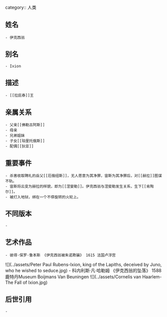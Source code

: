 category:: 人类
## 姓名
	- 伊克西翁
## 别名
	- Ixion
## 描述
	- [[拉庇泰]]王
## 亲属关系
	- 父亲[[佛勒古阿斯]]
	- 母亲
	- 兄弟姐妹
	- 子女[[珀里托俄斯]]
	- 配偶[[狄亚]]
## 重要事件
	- 杀害收取聘礼的岳父[[厄俄纽斯]]，无人愿意为其净罪，宙斯为其净罪后，对[[赫拉]]图谋不轨。
	- 宙斯将云变为赫拉的样貌，即为[[涅婓勒]]。伊克西翁与涅斐勒发生关系，生下[[肯陶尔]]。
	- 被打入地狱，绑在一个不停旋转的火轮上。
## 不同版本
	-
## 艺术作品
	- 彼得·保罗·鲁本斯 《伊克西翁被朱诺欺骗》 1615 法国卢浮宫
 ![](../assets/Peter Paul Rubens-Ixion, king of the Lapiths, deceived by Juno, who he wished to seduce.jpg)
	- 科内利斯·凡·哈勒姆 《伊克西翁的坠落》 1588 鹿特丹Museum Boijmans Van Beuningen
 ![](../assets/Cornelis van Haarlem-The Fall of Ixion.jpg)
## 后世引用
	-
